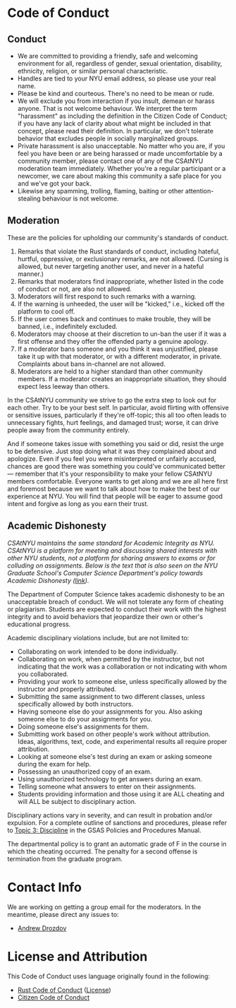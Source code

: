 # Code of Conduct

## Conduct

- We are committed to providing a friendly, safe and welcoming environment for all, regardless of gender, sexual orientation, disability, ethnicity, religion, or similar personal characteristic.
- Handles are tied to your NYU email address, so please use your real name.
- Please be kind and courteous. There's no need to be mean or rude.
- We will exclude you from interaction if you insult, demean or harass anyone. That is not welcome behaviour. We interpret the term "harassment" as including the definition in the Citizen Code of Conduct; if you have any lack of clarity about what might be included in that concept, please read their definition. In particular, we don't tolerate behavior that excludes people in socially marginalized groups.
- Private harassment is also unacceptable. No matter who you are, if you feel you have been or are being harassed or made uncomfortable by a community member, please contact one of any of the CSAtNYU moderation team immediately. Whether you're a regular participant or a newcomer, we care about making this community a safe place for you and we've got your back.
- Likewise any spamming, trolling, flaming, baiting or other attention-stealing behaviour is not welcome.

## Moderation

These are the policies for upholding our community's standards of conduct.

1. Remarks that violate the Rust standards of conduct, including hateful, hurtful, oppressive, or exclusionary remarks, are not allowed. (Cursing is allowed, but never targeting another user, and never in a hateful manner.)
2. Remarks that moderators find inappropriate, whether listed in the code of conduct or not, are also not allowed.
3. Moderators will first respond to such remarks with a warning.
4. If the warning is unheeded, the user will be "kicked," i.e., kicked off the platform to cool off.
5. If the user comes back and continues to make trouble, they will be banned, i.e., indefinitely excluded.
6. Moderators may choose at their discretion to un-ban the user if it was a first offense and they offer the offended party a genuine apology.
7. If a moderator bans someone and you think it was unjustified, please take it up with that moderator, or with a different moderator, in private. Complaints about bans in-channel are not allowed.
8. Moderators are held to a higher standard than other community members. If a moderator creates an inappropriate situation, they should expect less leeway than others.

In the CSAtNYU community we strive to go the extra step to look out for each other. Try to be your best self. In particular, avoid flirting with offensive or sensitive issues, particularly if they're off-topic; this all too often leads to unnecessary fights, hurt feelings, and damaged trust; worse, it can drive people away from the community entirely.

And if someone takes issue with something you said or did, resist the urge to be defensive. Just stop doing what it was they complained about and apologize. Even if you feel you were misinterpreted or unfairly accused, chances are good there was something you could've communicated better — remember that it's your responsibility to make your fellow CSAtNYU members comfortable. Everyone wants to get along and we are all here first and foremost because we want to talk about how to make the best of our experience at NYU. You will find that people will be eager to assume good intent and forgive as long as you earn their trust.

## Academic Dishonesty

_CSAtNYU maintains the same standard for Academic Integrity as NYU. CSAtNYU is a platform for meeting and discussing shared interests with other NYU students, not a platform for sharing answers to exams or for colluding on assignments. Below is the text that is also seen on the NYU Graduate School's Computer Science Department's policy towards Academic Dishonesty ([link](http://www.cs.nyu.edu/web/Academic/Graduate/academic_dishonesty.html))._

The Department of Computer Science takes academic dishonesty to be an unacceptable breach of conduct. We will not tolerate any form of cheating or plagiarism. Students are expected to conduct their work with the highest integrity and to avoid behaviors that jeopardize their own or other's educational progress.

Academic disciplinary violations include, but are not limited to:

- Collaborating on work intended to be done individually.
- Collaborating on work, when permitted by the instructor, but not indicating that the work was a collaboration or not indicating with whom you collaborated.
- Providing your work to someone else, unless specifically allowed by the instructor and properly attributed.
- Submitting the same assignment to two different classes, unless specifically allowed by both instructors.
- Having someone else do your assignments for you. Also asking someone else to do your assignments for you.
- Doing someone else's assignments for them.
- Submitting work based on other people's work without attribution. Ideas, algorithms, text, code, and experimental results all require proper attribution.
- Looking at someone else's test during an exam or asking someone during the exam for help.
- Possessing an unauthorized copy of an exam.
- Using unauthorized technology to get answers during an exam.
- Telling someone what answers to enter on their assignments.
- Students providing information and those using it are ALL cheating and will ALL be subject to disciplinary action.

Disciplinary actions vary in severity, and can result in probation and/or expulsion. For a complete outline of sanctions and procedures, please refer to [Topic 3: Discipline](http://www.nyu.edu/gsas/OASL/policiesprocedures/GSAS%20Policies%20and%20Procedures%20november%202004.pdf) in the GSAS Policies and Procedures Manual. 

The departmental policy is to grant an automatic grade of F in the course in which the cheating occurred. The penalty for a second offense is termination from the graduate program.

# Contact Info

We are working on getting a group email for the moderators. In the meantime, please direct any issues to:

- [Andrew Drozdov](apd283@nyu.edu)

# License and Attribution

This Code of Conduct uses language originally found in the following:

- [Rust Code of Conduct](https://www.rust-lang.org/conduct.html) ([License](https://github.com/rust-lang/rust/issues/14160))
- [Citizen Code of Conduct](http://citizencodeofconduct.org/)
